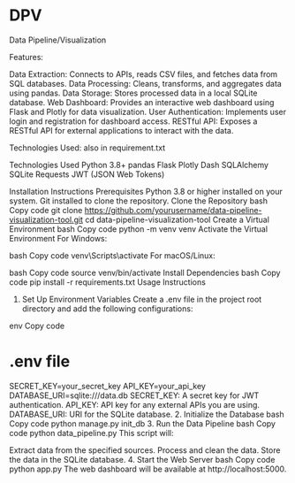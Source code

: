 # DPV
Data Pipeline/Visualization
 


Features: 


Data Extraction: Connects to APIs, reads CSV files, and fetches data from SQL databases.
Data Processing: Cleans, transforms, and aggregates data using pandas.
Data Storage: Stores processed data in a local SQLite database.
Web Dashboard: Provides an interactive web dashboard using Flask and Plotly for data visualization.
User Authentication: Implements user login and registration for dashboard access.
RESTful API: Exposes a RESTful API for external applications to interact with the data.

Technologies Used: also in requirement.txt

Technologies Used
Python 3.8+
pandas
Flask
Plotly Dash
SQLAlchemy
SQLite
Requests
JWT (JSON Web Tokens)

Installation Instructions
Prerequisites
Python 3.8 or higher installed on your system.
Git installed to clone the repository.
Clone the Repository
bash
Copy code
git clone https://github.com/yourusername/data-pipeline-visualization-tool.git
cd data-pipeline-visualization-tool
Create a Virtual Environment
bash
Copy code
python -m venv venv
Activate the Virtual Environment
For Windows:

bash
Copy code
venv\Scripts\activate
For macOS/Linux:

bash
Copy code
source venv/bin/activate
Install Dependencies
bash
Copy code
pip install -r requirements.txt
Usage Instructions
1. Set Up Environment Variables
Create a .env file in the project root directory and add the following configurations:

env
Copy code
# .env file
SECRET_KEY=your_secret_key
API_KEY=your_api_key
DATABASE_URI=sqlite:///data.db
SECRET_KEY: A secret key for JWT authentication.
API_KEY: API key for any external APIs you are using.
DATABASE_URI: URI for the SQLite database.
2. Initialize the Database
bash
Copy code
python manage.py init_db
3. Run the Data Pipeline
bash
Copy code
python data_pipeline.py
This script will:

Extract data from the specified sources.
Process and clean the data.
Store the data in the SQLite database.
4. Start the Web Server
bash
Copy code
python app.py
The web dashboard will be available at http://localhost:5000.


